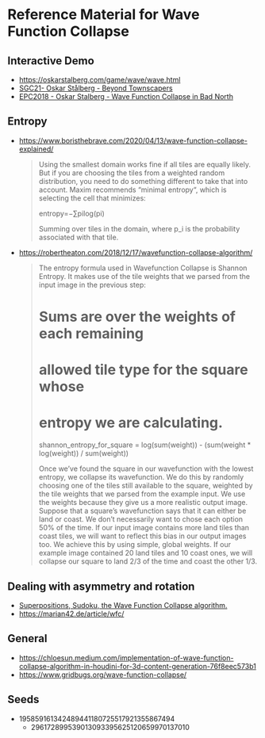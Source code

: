 # Reference Material for Wave Function Collapse

## Interactive Demo
- https://oskarstalberg.com/game/wave/wave.html
- [SGC21- Oskar Stålberg - Beyond Townscapers](https://www.youtube.com/watch?v=Uxeo9c-PX-w)
- [EPC2018 - Oskar Stalberg - Wave Function Collapse in Bad North](https://www.youtube.com/watch?v=0bcZb-SsnrA)

## Entropy
- https://www.boristhebrave.com/2020/04/13/wave-function-collapse-explained/

  > Using the smallest domain works fine if all tiles are equally likely. But if you are choosing the tiles from a weighted random distribution, you need to do something different to take that into account. Maxim recommends “minimal entropy“, which is selecting the cell that minimizes:
  >
  > entropy=−∑pilog(pi)
  >
  > Summing over tiles in the domain, where p_i is the probability associated with that tile.

- https://robertheaton.com/2018/12/17/wavefunction-collapse-algorithm/

  > The entropy formula used in Wavefunction Collapse is Shannon Entropy. It makes use of the tile weights that we parsed from the input image in the previous step:
  >
  >   # Sums are over the weights of each remaining
  >   # allowed tile type for the square whose
  >   # entropy we are calculating.
  >   shannon_entropy_for_square =
  >     log(sum(weight)) -
  >     (sum(weight * log(weight)) / sum(weight))
  >
  > Once we’ve found the square in our wavefunction with the lowest entropy, we collapse its wavefunction. We do this by randomly choosing one of the tiles still available to the square, weighted by the tile weights that we parsed from the example input. We use the weights because they give us a more realistic output image. Suppose that a square’s wavefunction says that it can either be land or coast. We don’t necessarily want to chose each option 50% of the time. If our input image contains more land tiles than coast tiles, we will want to reflect this bias in our output images too. We achieve this by using simple, global weights. If our example image contained 20 land tiles and 10 coast ones, we will collapse our square to land 2/3 of the time and coast the other 1/3.

## Dealing with asymmetry and rotation
- [Superpositions, Sudoku, the Wave Function Collapse algorithm.](https://www.youtube.com/watch?v=2SuvO4Gi7uY)
- https://marian42.de/article/wfc/

## General

- https://chloesun.medium.com/implementation-of-wave-function-collapse-algorithm-in-houdini-for-3d-content-generation-76f8eec573b1
- https://www.gridbugs.org/wave-function-collapse/


## Seeds

- 195859161342489441180725517921355867494
  - 296172899539013093395625120659970137010
